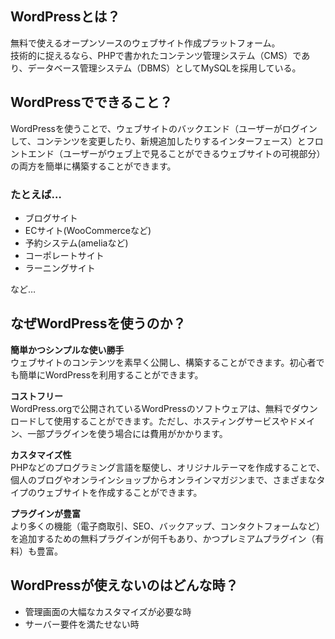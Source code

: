 ## WordPressとは？
無料で使えるオープンソースのウェブサイト作成プラットフォーム。  
技術的に捉えるなら、PHPで書かれたコンテンツ管理システム（CMS）であり、データベース管理システム（DBMS）としてMySQLを採用している。    

## WordPressでできること？
WordPressを使うことで、ウェブサイトのバックエンド（ユーザーがログインして、コンテンツを変更したり、新規追加したりするインターフェース）とフロントエンド（ユーザーがウェブ上で見ることができるウェブサイトの可視部分）の両方を簡単に構築することができます。

### たとえば…
- ブログサイト
- ECサイト(WooCommerceなど)
- 予約システム(ameliaなど)
- コーポレートサイト
- ラーニングサイト

など…

## なぜWordPressを使うのか？
**簡単かつシンプルな使い勝手**  
ウェブサイトのコンテンツを素早く公開し、構築することができます。初心者でも簡単にWordPressを利用することができます。

**コストフリー**  
WordPress.orgで公開されているWordPressのソフトウェアは、無料でダウンロードして使用することができます。ただし、ホスティングサービスやドメイン、一部プラグインを使う場合には費用がかかります。

**カスタマイズ性**  
PHPなどのプログラミング言語を駆使し、オリジナルテーマを作成することで、個人のブログやオンラインショップからオンラインマガジンまで、さまざまなタイプのウェブサイトを作成することができます。

**プラグインが豊富**  
より多くの機能（電子商取引、SEO、バックアップ、コンタクトフォームなど）を追加するための無料プラグインが何千もあり、かつプレミアムプラグイン（有料）も豊富。

## WordPressが使えないのはどんな時？
- 管理画面の大幅なカスタマイズが必要な時
- サーバー要件を満たせない時